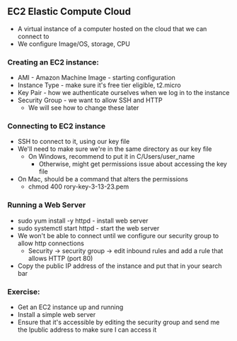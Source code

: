 ## EC2 Elastic Compute Cloud
- A virtual instance of a computer hosted on the cloud that we can connect to
- We configure Image/OS, storage, CPU


### Creating an EC2 instance:
- AMI - Amazon Machine Image - starting configuration
- Instance Type - make sure it's free tier eligible, t2.micro
- Key Pair - how we authenticate ourselves when we log in to the instance
- Security Group - we want to allow SSH and HTTP
    - We will see how to change these later

### Connecting to EC2 instance
- SSH to connect to it, using our key file
- We'll need to make sure we're in the same directory as our key file
    - On Windows, recommend to put it in C/Users/user_name
        - Otherwise, might get permissions issue about accessing the key file
- On Mac, should be a command that alters the permissions
    - chmod 400 rory-key-3-13-23.pem

### Running a Web Server
- sudo yum install -y httpd - install web server
- sudo systemctl start httpd - start the web server
- We won't be able to connect until we configure our security group to allow http connections
    - Security -> security group -> edit inbound rules and add a rule that allows HTTP (port 80)
- Copy the public IP address of the instance and put that in your search bar

### Exercise:
- Get an EC2 instance up and running
- Install a simple web server 
- Ensure that it's accessible by editing the security group and send me the lpublic address to make sure I can access it